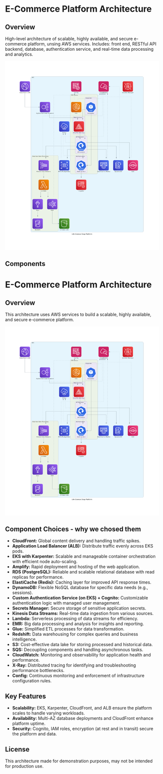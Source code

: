# E-Commerce Platform Architecture

## Overview

High-level architecture of scalable, highly available, and secure e-commerce platform, unsing AWS services. 
Includes: front end, RESTful API backend, database, authentication service, and real-time data processing and analytics.

![E-Commerce Platform Architecture](architecture.png)

## Components

# E-Commerce Platform Architecture

## Overview

This architecture uses AWS services to build a scalable, highly available, and secure e-commerce platform.

![E-Commerce Platform Architecture](architecture.png)

## Component Choices - why we chosed them

* **CloudFront:** Global content delivery and handling traffic spikes.
* **Application Load Balancer (ALB):** Distribute traffic evenly across EKS pods.
* **EKS with Karpenter:** Scalable and manageable container orchestration with efficient node auto-scaling.
* **Amplify:** Rapid deployment and hosting of the web application.
* **RDS (PostgreSQL):** Reliable and scalable relational database with read replicas for performance.
* **ElastiCache (Redis):** Caching layer for improved API response times.
* **DynamoDB:** Flexible NoSQL database for specific data needs (e.g., sessions).
* **Custom Authentication Service (on EKS) + Cognito:**  Customizable authentication logic with managed user management.
* **Secrets Manager:** Secure storage of sensitive application secrets.
* **Kinesis Data Streams:** Real-time data ingestion from various sources.
* **Lambda:** Serverless processing of data streams for efficiency.
* **EMR:** Big data processing and analysis for insights and reporting.
* **Glue:** Simplified ETL processes for data transformation.
* **Redshift:** Data warehousing for complex queries and business intelligence.
* **S3:** Cost-effective data lake for storing processed and historical data.
* **SQS:** Decoupling components and handling asynchronous tasks.
* **CloudWatch:** Monitoring and observability for application health and performance.
* **X-Ray:** Distributed tracing for identifying and troubleshooting performance bottlenecks.
* **Config:** Continuous monitoring and enforcement of infrastructure configuration rules.

## Key Features

* **Scalability:**  EKS, Karpenter, CloudFront, and ALB ensure the platform scales to handle varying workloads.
* **Availability:** Multi-AZ database deployments and CloudFront enhance platform uptime.
* **Security:** Cognito, IAM roles, encryption (at rest and in transit) secure the platform and data. 

## License

This architecture made for demonstration purposes, may not be intended for production use. 
